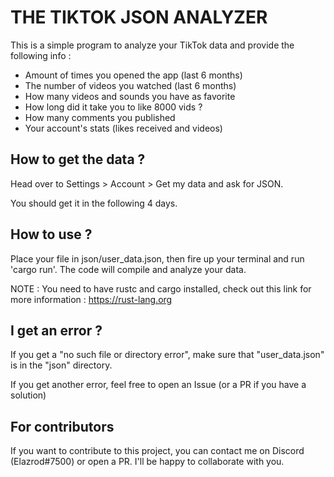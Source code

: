 
# THE TIKTOK JSON ANALYZER

This is a simple program to analyze your TikTok data and provide the following info :

- Amount of times you opened the app (last 6 months)
- The number of videos you watched (last 6 months)
- How many videos and sounds you have as favorite
- How long did it take you to like 8000 vids ?
- How many comments you published
- Your account's stats (likes received and videos)

## How to get the data ?

Head over to Settings > Account > Get my data and ask for JSON.

You should get it in the following 4 days.

## How to use ?

Place your file in json/user_data.json, then fire up your terminal and run 'cargo run'. The code will compile and analyze your data.

NOTE : You need to have rustc and cargo installed, check out this link for more information : <https://rust-lang.org>

## I get an error ?

If you get a "no such file or directory error", make sure that "user_data.json" is in the "json" directory.

If you get another error, feel free to open an Issue (or a PR if you have a solution)

## For contributors

If you want to contribute to this project, you can contact me on Discord (Elazrod#7500) or open a PR. I'll be happy to collaborate with you.
